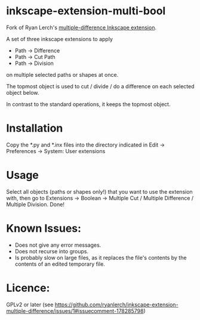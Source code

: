 inkscape-extension-multi-bool
======================================

Fork of Ryan Lerch's [multiple-difference Inkscape extension](https://github.com/ryanlerch/inkscape-extension-multiple-difference).

A set of three inkscape extensions to apply

-    Path -> Difference
-    Path -> Cut Path
-    Path -> Division

on multiple selected paths or shapes at once.

The topmost object is used to cut / divide / do a difference on each selected object below.

In contrast to the standard operations, it keeps the topmost object.

Installation
============

Copy the *.py and *.inx files into the directory indicated in Edit -> Preferences -> System: User extensions 

Usage
=====

Select all objects (paths or shapes only!) that you want to use the extension with, then go to Extensions -> Boolean -> Multiple Cut / Multiple Difference / Multiple Division. Done!

Known Issues:
=============

-   Does not give any error messages.
-   Does not recurse into groups.
-   Is probably slow on large files, as it replaces the file's contents by the contents of an edited temporary file.

Licence:
========
GPLv2 or later (see https://github.com/ryanlerch/inkscape-extension-multiple-difference/issues/1#issuecomment-178285798)
